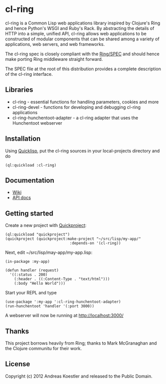 # cl-ring

cl-ring is a Common Lisp web applications library inspired by Clojure's Ring and hence Python's WSGI and Ruby's Rack. By abstracting the details of HTTP into a simple, unified API, cl-ring allows web applications to be constructed of modular components that can be shared among a variety of applications, web servers, and web frameworks.

The cl-ring spec is closely compliant with the [Ring/SPEC][1] and should hence make porting Ring middleware straight forward.

The SPEC file at the root of this distribution provides a complete description of the cl-ring interface.

[1]: https://github.com/ring-clojure/ring/blob/master/SPEC

## Libraries

* cl-ring - essential functions for handling parameters, cookies and more
* cl-ring-devel - functions for developing and debugging cl-ring applications
* cl-ring-hunchentoot-adapter - a cl-ring adapter that uses the Hunchentoot webserver

## Installation

Using [Quicklisp](https://www.quicklisp.org/), put the cl-ring sources in your local-projects directory and do
```common-lisp
(ql:quickload :cl-ring)
```

## Documentation

* [Wiki](https://github.com/ring-clojure/ring/wiki)
* [API docs](http://ring-clojure.github.com/ring)

## Getting started

Create a new project with [Quickproject](https://github.com/xach/quickproject):

```common-lisp
(ql:quickload "quickproject")
(quickproject (quickproject:make-project "~/src/lisp/my-app/"
                             :depends-on '(cl-ring))
```

Next, edit ~/src/lisp/may-app/my-app.lisp:

```common-lisp
(in-package :my-app)

(defun handler (request)
  '((:status . 200)
    (:header . ((:Content-Type . "text/html")))
    (:body "Hello World")))
```

Start your REPL and type

```common-lisp
(use-package ':my-app ':cl-ring-hunchentoot-adapter)
(run-hunchentoot 'handler '(:port 3000))
```

A webserver will now be running at <http://localhost:3000/>

## Thanks

This project borrows heavily from Ring;
thanks to Mark McGranaghan and the Clojure communitu for their work.

## License

Copyright (c) 2012 Andreas Koestler and released to the Public Domain.
